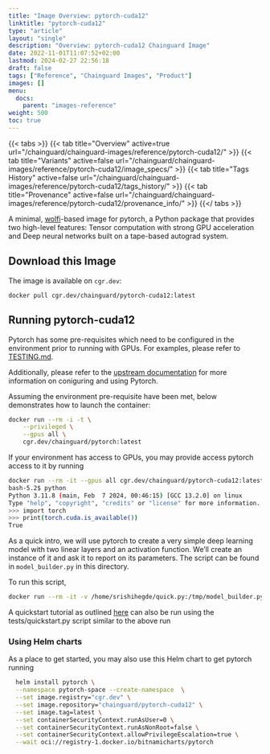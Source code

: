 ```yaml
---
title: "Image Overview: pytorch-cuda12"
linktitle: "pytorch-cuda12"
type: "article"
layout: "single"
description: "Overview: pytorch-cuda12 Chainguard Image"
date: 2022-11-01T11:07:52+02:00
lastmod: 2024-02-27 22:56:18
draft: false
tags: ["Reference", "Chainguard Images", "Product"]
images: []
menu: 
  docs: 
    parent: "images-reference"
weight: 500
toc: true
---
```


{{< tabs >}}
{{< tab title="Overview" active=true url="/chainguard/chainguard-images/reference/pytorch-cuda12/" >}}
{{< tab title="Variants" active=false url="/chainguard/chainguard-images/reference/pytorch-cuda12/image_specs/" >}}
{{< tab title="Tags History" active=false url="/chainguard/chainguard-images/reference/pytorch-cuda12/tags_history/" >}}
{{< tab title="Provenance" active=false url="/chainguard/chainguard-images/reference/pytorch-cuda12/provenance_info/" >}}
{{</ tabs >}}



<!--overview:start-->
A minimal, [wolfi](https://github.com/wolfi-dev)-based image for pytorch, a Python package that provides two high-level features: Tensor computation with strong GPU acceleration and Deep neural networks built on a tape-based autograd system.

<!--overview:end-->

<!--getting:start-->
## Download this Image
The image is available on `cgr.dev`:

```
docker pull cgr.dev/chainguard/pytorch-cuda12:latest
```
<!--getting:end-->

<!--body:start-->

## Running pytorch-cuda12

Pytorch has some pre-requisites which need to be configured in the environment
prior to running with GPUs. For examples, please refer to [TESTING.md](https://github.com/chainguard-images/images/blob/main/images/pytorch-cuda12/TESTING.md).

Additionally, please refer to the [upstream documentation](https://github.com/pytorch/pytorch)
for more information on coniguring and using Pytorch.

Assuming the environment pre-requisite have been met, below demonstrates how
to launch the container:

```bash
docker run --rm -i -t \
    --privileged \
    --gpus all \
    cgr.dev/chainguard/pytorch:latest
```

If your environment has access to GPUs, you may provide access pytorch access to it by running 
```bash
docker run --rm -it --gpus all cgr.dev/chainguard/pytorch-cuda12:latest
bash-5.2$ python
Python 3.11.8 (main, Feb  7 2024, 00:46:15) [GCC 13.2.0] on linux
Type "help", "copyright", "credits" or "license" for more information.
>>> import torch
>>> print(torch.cuda.is_available())
True
```
As a quick intro, we will use pytorch to create a very simple deep learning model with two linear layers and an activation function. We’ll create an instance of it and ask it to report on its parameters. The script can be found in ```model_builder.py``` in this directory.

To run this script, 
```bash
docker run --rm -it -v /home/srishihegde/quick.py:/tmp/model_builder.py --gpus all cgr.dev/chainguard/pytorch-cuda12:latest -c "python /tmp/model_builder.py"
```
A quickstart tutorial as outlined [here](https://pytorch.org/tutorials/beginner/basics/quickstart_tutorial.html) can also be run using the tests/quickstart.py script similar to the above run 

### Using Helm charts

As a place to get started, you may also use this Helm chart to get pytorch running
```bash
  helm install pytorch \
  --namespace pytorch-space --create-namespace  \
  --set image.registry="cgr.dev" \
  --set image.repository="chainguard/pytorch-cuda12" \
  --set image.tag=latest \
  --set containerSecurityContext.runAsUser=0 \
  --set containerSecurityContext.runAsNonRoot=false \
  --set containerSecurityContext.allowPrivilegeEscalation=true \
  --wait oci://registry-1.docker.io/bitnamicharts/pytorch
```
<!--body:end-->

